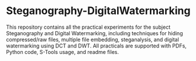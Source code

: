 # Steganography-DigitalWatermarking
This repository contains all the practical experiments for the subject Steganography and Digital Watermarking, including techniques for hiding compressed/raw files, multiple file embedding, steganalysis, and digital watermarking using DCT and DWT. All practicals are supported with PDFs, Python code, S-Tools usage, and readme files.
